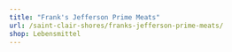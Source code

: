 ```yaml
---
title: "Frank's Jefferson Prime Meats"
url: /saint-clair-shores/franks-jefferson-prime-meats/
shop: Lebensmittel
---
```

